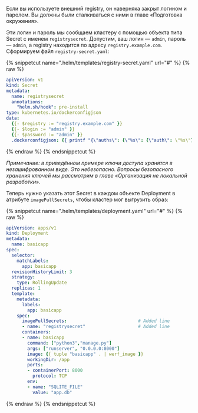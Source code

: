 Если вы используете внешний registry, он наверняка закрыт логином и паролем. Вы должны были сталкиваться с ними в главе «Подготовка окружения».

Эти логин и пароль мы сообщаем кластеру с помощью объекта типа Secret с именем `registrysecret`. Допустим, ваш логин — `admin`, пароль — `admin`, а registry находится по адресу `registry.example.com`. Сформируем файл `registry-secret.yaml`:

{% snippetcut name=".helm/templates/registry-secret.yaml" url="#" %}
{% raw %}
```yaml
apiVersion: v1
kind: Secret
metadata:
  name: registrysecret
  annotations:
    "helm.sh/hook": pre-install
type: kubernetes.io/dockerconfigjson
data:
  {{- $registry := "registry.example.com" }}
  {{- $login := "admin" }}
  {{- $password := "admin" }}
  .dockerconfigjson: {{ printf "{\"auths\": {\"%s\": {\"auth\": \"%s\"}}}" $registry (printf "%s:%s" $login $password | b64enc) | b64enc }}
```
{% endraw %}
{% endsnippetcut %}

_Примечание: в приведённом примере ключи доступа хранятся в незашифрованном виде. Это небезопасно. Вопросы безопасного хранения ключей мы рассмотрим в главе «Организация не локальной разработки»._

Теперь нужно указать этот Secret в каждом объекте Deployment в атрибуте `imagePullSecrets`, чтобы кластер мог выгрузить образ:

{% snippetcut name=".helm/templates/deployment.yaml" url="#" %}
{% raw %}
```yaml
apiVersion: apps/v1
kind: Deployment
metadata:
  name: basicapp
spec:
  selector:
    matchLabels:
      app: basicapp
  revisionHistoryLimit: 3
  strategy:
    type: RollingUpdate
  replicas: 1
  template:
    metadata:
      labels:
        app: basicapp
    spec:
      imagePullSecrets:                           # Added line
      - name: "registrysecret"                    # Added line
      containers:
      - name: basicapp
        command: ["python3","manage.py"]
        args: ["runserver", "0.0.0.0:8000"]
        image: {{ tuple "basicapp" . | werf_image }}
        workingDir: /app
        ports:
        - containerPort: 8000
          protocol: TCP
        env:
        - name: "SQLITE_FILE"
          value: "app.db"
```
{% endraw %}
{% endsnippetcut %}
